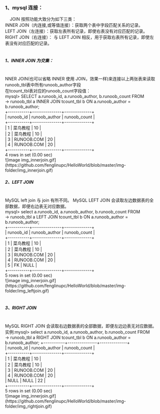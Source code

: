 <h3>1、mysql 连接：<br/></h3>
      JOIN 按照功能大致分为如下三类：<br/>
            INNER JOIN（内连接,或等值连接）：获取两个表中字段匹配关系的记录。<br/>
            LEFT JOIN（左连接）：获取左表所有记录，即使右表没有对应匹配的记录。<br/>
            RIGHT JOIN（右连接）： 与 LEFT JOIN 相反，用于获取右表所有记录，即使左表没有对应匹配的记录。<br/>
    <h5>  1、INNER JOIN 为交集：</h5> <br/>
            NNER JOIN(也可以省略 INNER 使用 JOIN，效果一样)来连接以上两张表来读取runoob_tbl表中所有runoob_author字段<br/>
            在tcount_tbl表对应的runoob_count字段值：<br/>
                mysql> SELECT a.runoob_id, a.runoob_author, b.runoob_count FROM<br/>
                    -> runoob_tbl a INNER JOIN tcount_tbl b ON a.runoob_author = b.runoob_author;<br/>
                +-----------+---------------+--------------+<br/>
                | runoob_id | runoob_author | runoob_count |<br/>
                +-----------+---------------+--------------+<br/>
                |         1 | 菜鸟教程      |           10 |                <br/>
                |         2 | 菜鸟教程      |           10 |       <br/>
                |         3 | RUNOOB.COM    |           20 | <br/>
                |         4 | RUNOOB.COM    |           20 | <br/>
                +-----------+---------------+--------------+ <br/>
                4 rows in set (0.00 sec) <br/>
                ![image img_innerjoin.gif](https://github.com/fenglinupc/HelloWorld/blob/master/img-folder/img_innerjoin.gif) 
<br/><h5> 2、LEFT JOIN </h5>  <br/>
              MySQL left join 与 join 有所不同。 MySQL LEFT JOIN 会读取左边数据表的全部数据，即便右边表无对应数据。   <br/>
              mysql> select a.runoob_id, a.runoob_author, b.runoob_count FROM   <br/>
                  -> runoob_tbl a LEFT JOIN tcount_tbl b ON a.runoob_author = b.runoob_author;   <br/>
                        +-----------+---------------+--------------+   <br/>
                        | runoob_id | runoob_author | runoob_count |   <br/>
                        +-----------+---------------+--------------+  <br/>
                        |         1 | 菜鸟教程      |           10 |  <br/>
                        |         2 | 菜鸟教程      |           10 |  <br/>
                        |         3 | RUNOOB.COM    |           20 |  <br/>
                        |         4 | RUNOOB.COM    |           20 | <br/>
                        |         5 | FK            |         NULL |  <br/>
                        +-----------+---------------+--------------+ <br/>
                        5 rows in set (0.00 sec)  <br/>
                ![image img_innerjoin.gif](https://github.com/fenglinupc/HelloWorld/blob/master/img-folder/img_leftjoin.gif) <br/>
       <br/> <h5>3、RIGHT JOIN </h5> <br/>
             MySQL RIGHT JOIN 会读取右边数据表的全部数据，即便左边边表无对应数据。 <br/>
             实例:mysql> select a.runoob_id, a.runoob_author, b.runoob_count FROM  <br/>
                      -> runoob_tbl a RIGHT JOIN tcount_tbl b ON a.runoob_author = b.runoob_author;
                        +-----------+---------------+--------------+  <br/>
                        | runoob_id | runoob_author | runoob_count |  <br/>
                        +-----------+---------------+--------------+  <br/>
                        |         1 | 菜鸟教程      |           10 |   <br/>
                        |         2 | 菜鸟教程      |           10 |   <br/>
                        |         3 | RUNOOB.COM    |           20 |  <br/>
                        |         4 | RUNOOB.COM    |           20 |  <br/>
                        |      NULL | NULL          |           22 |  <br/>
                        +-----------+---------------+--------------+  <br/>
                        5 rows in set (0.00 sec)  <br/>
                ![image img_innerjoin.gif](https://github.com/fenglinupc/HelloWorld/blob/master/img-folder/img_rightjoin.gif) 

